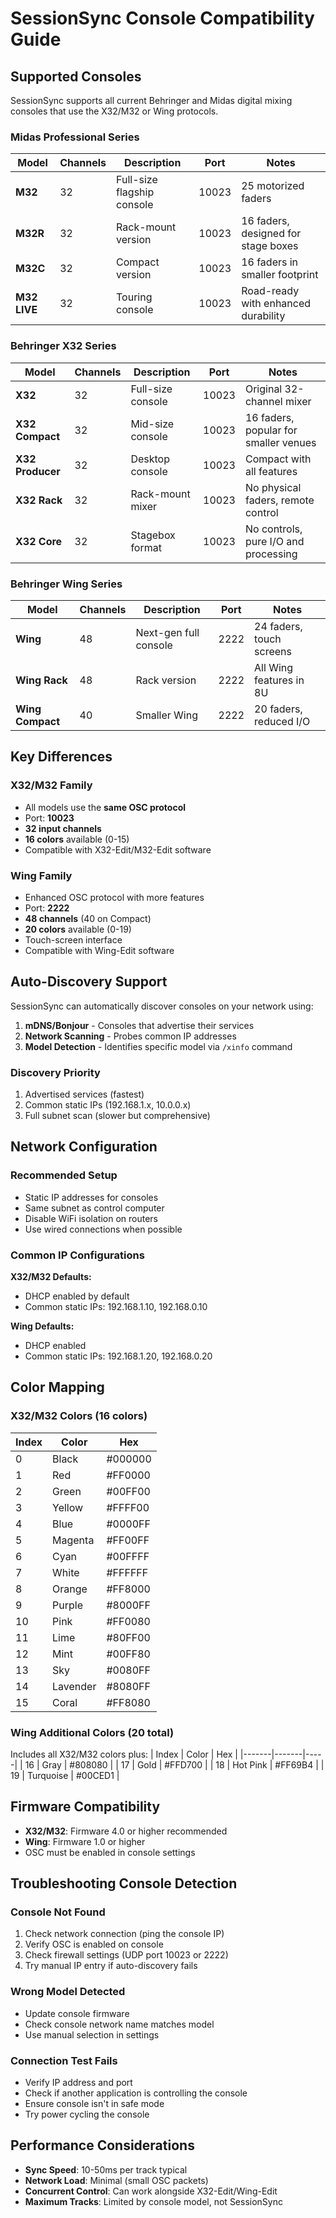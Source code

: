 # SessionSync Console Compatibility Guide

## Supported Consoles

SessionSync supports all current Behringer and Midas digital mixing consoles that use the X32/M32 or Wing protocols.

### Midas Professional Series

| Model | Channels | Description | Port | Notes |
|-------|----------|-------------|------|-------|
| **M32** | 32 | Full-size flagship console | 10023 | 25 motorized faders |
| **M32R** | 32 | Rack-mount version | 10023 | 16 faders, designed for stage boxes |
| **M32C** | 32 | Compact version | 10023 | 16 faders in smaller footprint |
| **M32 LIVE** | 32 | Touring console | 10023 | Road-ready with enhanced durability |

### Behringer X32 Series

| Model | Channels | Description | Port | Notes |
|-------|----------|-------------|------|-------|
| **X32** | 32 | Full-size console | 10023 | Original 32-channel mixer |
| **X32 Compact** | 32 | Mid-size console | 10023 | 16 faders, popular for smaller venues |
| **X32 Producer** | 32 | Desktop console | 10023 | Compact with all features |
| **X32 Rack** | 32 | Rack-mount mixer | 10023 | No physical faders, remote control |
| **X32 Core** | 32 | Stagebox format | 10023 | No controls, pure I/O and processing |

### Behringer Wing Series

| Model | Channels | Description | Port | Notes |
|-------|----------|-------------|------|-------|
| **Wing** | 48 | Next-gen full console | 2222 | 24 faders, touch screens |
| **Wing Rack** | 48 | Rack version | 2222 | All Wing features in 8U |
| **Wing Compact** | 40 | Smaller Wing | 2222 | 20 faders, reduced I/O |

## Key Differences

### X32/M32 Family
- All models use the **same OSC protocol**
- Port: **10023**
- **32 input channels**
- **16 colors** available (0-15)
- Compatible with X32-Edit/M32-Edit software

### Wing Family
- Enhanced OSC protocol with more features
- Port: **2222**
- **48 channels** (40 on Compact)
- **20 colors** available (0-19)
- Touch-screen interface
- Compatible with Wing-Edit software

## Auto-Discovery Support

SessionSync can automatically discover consoles on your network using:

1. **mDNS/Bonjour** - Consoles that advertise their services
2. **Network Scanning** - Probes common IP addresses
3. **Model Detection** - Identifies specific model via `/xinfo` command

### Discovery Priority
1. Advertised services (fastest)
2. Common static IPs (192.168.1.x, 10.0.0.x)
3. Full subnet scan (slower but comprehensive)

## Network Configuration

### Recommended Setup
- Static IP addresses for consoles
- Same subnet as control computer
- Disable WiFi isolation on routers
- Use wired connections when possible

### Common IP Configurations

**X32/M32 Defaults:**
- DHCP enabled by default
- Common static IPs: 192.168.1.10, 192.168.0.10

**Wing Defaults:**
- DHCP enabled
- Common static IPs: 192.168.1.20, 192.168.0.20

## Color Mapping

### X32/M32 Colors (16 colors)
| Index | Color | Hex |
|-------|-------|-----|
| 0 | Black | #000000 |
| 1 | Red | #FF0000 |
| 2 | Green | #00FF00 |
| 3 | Yellow | #FFFF00 |
| 4 | Blue | #0000FF |
| 5 | Magenta | #FF00FF |
| 6 | Cyan | #00FFFF |
| 7 | White | #FFFFFF |
| 8 | Orange | #FF8000 |
| 9 | Purple | #8000FF |
| 10 | Pink | #FF0080 |
| 11 | Lime | #80FF00 |
| 12 | Mint | #00FF80 |
| 13 | Sky | #0080FF |
| 14 | Lavender | #8080FF |
| 15 | Coral | #FF8080 |

### Wing Additional Colors (20 total)
Includes all X32/M32 colors plus:
| Index | Color | Hex |
|-------|-------|-----|
| 16 | Gray | #808080 |
| 17 | Gold | #FFD700 |
| 18 | Hot Pink | #FF69B4 |
| 19 | Turquoise | #00CED1 |

## Firmware Compatibility

- **X32/M32**: Firmware 4.0 or higher recommended
- **Wing**: Firmware 1.0 or higher
- OSC must be enabled in console settings

## Troubleshooting Console Detection

### Console Not Found
1. Check network connection (ping the console IP)
2. Verify OSC is enabled on console
3. Check firewall settings (UDP port 10023 or 2222)
4. Try manual IP entry if auto-discovery fails

### Wrong Model Detected
- Update console firmware
- Check console network name matches model
- Use manual selection in settings

### Connection Test Fails
- Verify IP address and port
- Check if another application is controlling the console
- Ensure console isn't in safe mode
- Try power cycling the console

## Performance Considerations

- **Sync Speed**: 10-50ms per track typical
- **Network Load**: Minimal (small OSC packets)
- **Concurrent Control**: Can work alongside X32-Edit/Wing-Edit
- **Maximum Tracks**: Limited by console model, not SessionSync